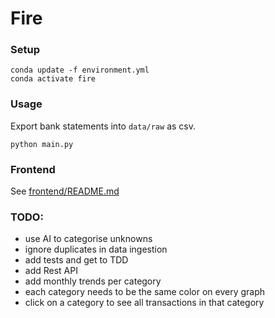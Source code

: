 # Fire

### Setup

```shell
conda update -f environment.yml
conda activate fire
```

### Usage

Export bank statements into ```data/raw``` as csv.

```shell
python main.py
```

### Frontend

See [frontend/README.md](frontend/README.md)


### TODO:

* use AI to categorise unknowns
* ignore duplicates in data ingestion
* add tests and get to TDD
* add Rest API
* add monthly trends per category
* each category needs to be the same color on every graph
* click on a category to see all transactions in that category